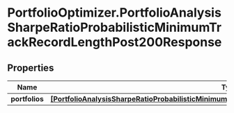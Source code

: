 # PortfolioOptimizer.PortfolioAnalysisSharpeRatioProbabilisticMinimumTrackRecordLengthPost200Response

## Properties

Name | Type | Description | Notes
------------ | ------------- | ------------- | -------------
**portfolios** | [**[PortfolioAnalysisSharpeRatioProbabilisticMinimumTrackRecordLengthPost200ResponsePortfoliosInner]**](PortfolioAnalysisSharpeRatioProbabilisticMinimumTrackRecordLengthPost200ResponsePortfoliosInner.md) |  | 


